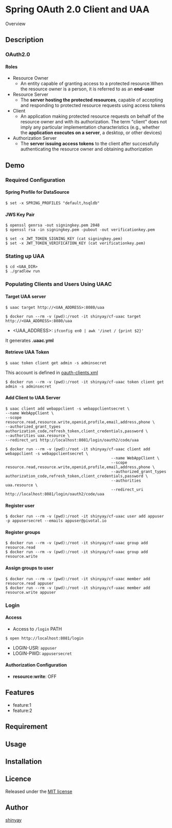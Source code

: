 # Spring OAuth 2.0 Client and UAA

Overview

## Description

### OAuth2.0
#### Roles
- Resource Owner
  - An entity capable of granting access to a protected resource.When the resource owner is a person, it is referred to as an **end-user**
- Resource Server
  - The **server hosting the protected resources**, capable of accepting and responding to protected resource requests using access tokens
- Client
  - An application making protected resource requests on behalf of the resource owner and with its authorization.  The term "client" does not imply any particular implementation characteristics (e.g., whether the **application executes on a server**, a desktop, or other devices)
- Authorization Server
  - The **server issuing access tokens** to the client after successfully authenticating the resource owner and obtaining authorization

## Demo
### Required Configuration
#### Spring Profile for DataSource
```
$ set -x SPRING_PROFILES "default,hsqldb"
```

#### JWS Key Pair
```
$ openssl genrsa -out signingkey.pem 2048
$ openssl rsa -in signingkey.pem -pubout -out verificationkey.pem

$ set -x JWT_TOKEN_SIGNING_KEY (cat signingkey.pem)
$ set -x JWT_TOKEN_VERIFICATION_KEY (cat verificationkey.pem)
```

### Stating up UAA
```
$ cd <UAA_DIR>
$ ./gradlew run
```

### Populating Clients and Users Using UAAC
#### Target UAA server
```
$ uaac target http://<UAA_ADDRESS>:8080/uaa
```

```
$ docker run --rm -v (pwd):/root -it shinyay/cf-uaac target http://<UAA_ADDRESS>:8080/uaa
```

- <UAA_ADDRESS>: `ifconfig en0 | awk '/inet / {print $2}'`

It generates **.uaac.yml**

#### Retrieve UAA Token
```
$ uaac token client get admin -s adminsecret
```

This account is defined in [oauth-clients.xml](https://github.com/cloudfoundry/uaa/blob/master/uaa/src/main/webapp/WEB-INF/spring/oauth-clients.xml)

```
$ docker run --rm -v (pwd):/root -it shinyay/cf-uaac token client get admin -s adminsecret
```

#### Add Client to UAA Server
```
$ uaac client add webappclient -s webappclientsecret \
--name WebAppClient \
--scope resource.read,resource.write,openid,profile,email,address,phone \
--authorized_grant_types authorization_code,refresh_token,client_credentials,password \
--authorities uaa.resource \
--redirect_uri http://localhost:8081/login/oauth2/code/uaa
```

```
$ docker run --rm -v (pwd):/root -it shinyay/cf-uaac client add webappclient -s webappclientsecret \
                                              --name WebAppClient \
                                              --scope resource.read,resource.write,openid,profile,email,address,phone \
                                              --authorized_grant_types authorization_code,refresh_token,client_credentials,password \
                                              --authorities uaa.resource \
                                              --redirect_uri http://localhost:8081/login/oauth2/code/uaa
```

#### Register user
```
$ docker run --rm -v (pwd):/root -it shinyay/cf-uaac user add appuser -p appusersecret --emails appuser@pivotal.io
```

#### Register groups
```
$ docker run --rm -v (pwd):/root -it shinyay/cf-uaac group add resource.read
$ docker run --rm -v (pwd):/root -it shinyay/cf-uaac group add resource.write
```

#### Assign groups to user
```
$ docker run --rm -v (pwd):/root -it shinyay/cf-uaac member add resource.read appuser
$ docker run --rm -v (pwd):/root -it shinyay/cf-uaac member add resource.write appuser
```

### Login

#### Access
- Access to `/login` PATH

```
$ open http://localhost:8081/login
```

- LOGIN-USR: `appuser`
- LOGIN-PWD: `appusersecret`

#### Authorization Configuration

- **resource:write**: OFF

## Features

- feature:1
- feature:2

## Requirement

## Usage

## Installation

## Licence

Released under the [MIT license](https://gist.githubusercontent.com/shinyay/56e54ee4c0e22db8211e05e70a63247e/raw/34c6fdd50d54aa8e23560c296424aeb61599aa71/LICENSE)

## Author

[shinyay](https://github.com/shinyay)
